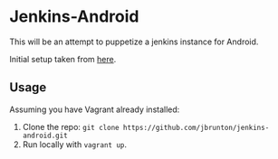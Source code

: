 # Jenkins-Android

This will be an attempt to puppetize a jenkins instance for Android.

Initial setup taken from [here](http://pivotallabs.com/spinning-useful-vms-quickly-vagrant-puppet-puppet-forge/).

## Usage

Assuming you have Vagrant already installed:

1. Clone the repo: ```git clone https://github.com/jbrunton/jenkins-android.git```
2. Run locally with ```vagrant up```.
